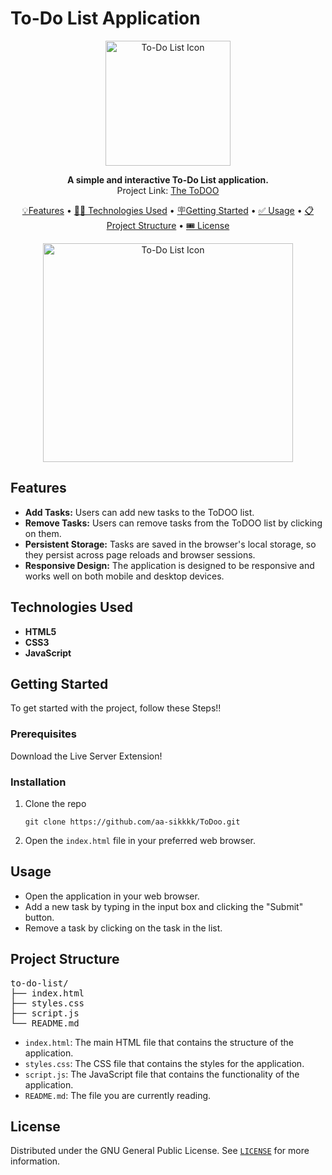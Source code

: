 # To-Do List Application

<p align="center">
  <img src="https://github.com/aa-sikkkk/ToDoo/assets/152005759/2f193735-0559-455d-82ff-8ffd0830f490" alt="To-Do List Icon" width="200">
</p>

<p align="center">
  <strong>A simple and interactive To-Do List application.</strong>
  <br>Project Link: <a href="https://todoo-peach.vercel.app/">The ToDOO</a>
</p>

<p align="center">
  <a href="#features">💡Features</a> •
  <a href="#technologies-used">👨‍💻 Technologies Used</a> •
  <a href="#getting-started">🪧Getting Started</a> •
  <a href="#usage">✅ Usage</a> •
  <a href="#project-structure">📋 Project Structure</a> •
  <a href="#license">🎟️ License</a> 
</p>

<p align="center">
 <img src="https://github.com/aa-sikkkk/ToDoo/assets/152005759/3b69a47e-0882-4514-9b57-45c6b6398a63" alt="To-Do List Icon" width="400" height="350">
</p>

## Features


<ul>
  <li><strong>Add Tasks:</strong> Users can add new tasks to the ToDOO list.</li>
  <li><strong>Remove Tasks:</strong> Users can remove tasks from the ToDOO list by clicking on them.</li>
  <li><strong>Persistent Storage:</strong> Tasks are saved in the browser's local storage, so they persist across page reloads and browser sessions.</li>
  <li><strong>Responsive Design:</strong> The application is designed to be responsive and works well on both mobile and desktop devices.</li>
</ul>

## Technologies Used

<ul>
  <li><strong>HTML5</strong></li>
  <li><strong>CSS3</strong></li>
  <li><strong>JavaScript</strong></li>
</ul>

## Getting Started

To get started with the project, follow these Steps!!
### Prerequisites

Download the Live Server Extension!

### Installation

<ol>
  <li>Clone the repo
    <pre><code>git clone https://github.com/aa-sikkkk/ToDoo.git</code></pre>
  </li>
  <li>Open the <code>index.html</code> file in your preferred web browser.</li>
</ol>

## Usage

<ul>
  <li>Open the application in your web browser.</li>
  <li>Add a new task by typing in the input box and clicking the "Submit" button.</li>
  <li>Remove a task by clicking on the task in the list.</li>
</ul>

## Project Structure

<pre>
to-do-list/
├── index.html
├── styles.css
├── script.js
└── README.md
</pre>

<ul>
  <li><code>index.html</code>: The main HTML file that contains the structure of the application.</li>
  <li><code>styles.css</code>: The CSS file that contains the styles for the application.</li>
  <li><code>script.js</code>: The JavaScript file that contains the functionality of the application.</li>
  <li><code>README.md</code>: The file you are currently reading.</li>
</ul>

## License
Distributed under the GNU General Public License. See <code><a href="https://github.com/aa-sikkkk/ToDoo/blob/master/LICENSE">LICENSE</a></code> for more information.

